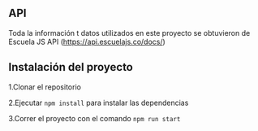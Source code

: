## API
Toda la información t datos utilizados en este proyecto se obtuvieron de Escuela JS API (https://api.escuelajs.co/docs/)

## Instalación del proyecto

1.Clonar el repositorio

2.Ejecutar `npm install` para instalar las dependencias

3.Correr el proyecto con el comando `npm run start`